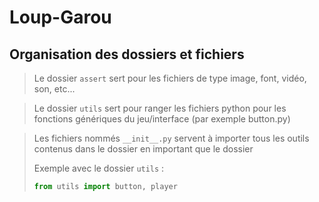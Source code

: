 # Loup-Garou

## Organisation des dossiers et fichiers
> Le dossier `assert` sert pour les fichiers de type image, font, vidéo, son, etc...

> Le dossier `utils` sert pour ranger les fichiers python pour les fonctions génériques du jeu/interface (par exemple button.py)

<blockquote>

Les fichiers nommés `__init__.py` servent à importer tous les outils contenus dans le dossier en important que le dossier

Exemple avec le dossier `utils` :

```python 
from utils import button, player
```
</blockquote>

## 